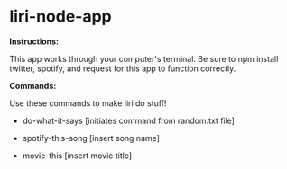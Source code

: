# liri-node-app

__Instructions:__ 

This app works through your computer's terminal. Be sure to npm install twitter, spotify, and request for this app to function correctly.

__Commands:__

Use these commands to make liri do stuff!

* do-what-it-says [initiates command from random.txt file]

* spotify-this-song [insert song name]

* movie-this [insert movie title] 
